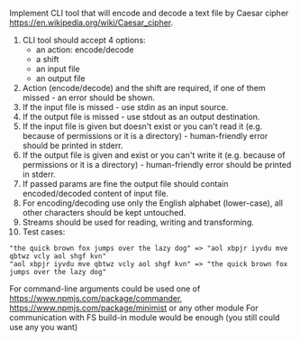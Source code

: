Implement CLI tool that will encode and decode a text file by Caesar cipher https://en.wikipedia.org/wiki/Caesar_cipher.

1. CLI tool should accept 4 options:
    - an action: encode/decode
    - a shift
    - an input file
    - an output file
2. Action (encode/decode) and the shift are required, if one of them missed - an error should be shown.
3. If the input file is missed - use stdin as an input source.
4. If the output file is missed - use stdout as an output destination.
5. If the input file is given but doesn't exist or you can't read it (e.g. because of permissions or it is a directory) - human-friendly error should be printed in stderr.
6. If the output file is given and exist or you can't write it (e.g. because of permissions or it is a directory) - human-friendly error should be printed in stderr.
7. If passed params are fine the output file should contain encoded/decoded content of input file.
8. For encoding/decoding use only the English alphabet (lower-case), all other characters should be kept untouched.
9. Streams should be used for reading, writing and transforming.
10. Test cases:
```
"the quick brown fox jumps over the lazy dog" => "aol xbpjr iyvdu mve qbtwz vcly aol shgf kvn"
"aol xbpjr iyvdu mve qbtwz vcly aol shgf kvn" => "the quick brown fox jumps over the lazy dog"
```

For command-line arguments could be used one of https://www.npmjs.com/package/commander, https://www.npmjs.com/package/minimist or any other module
For communication with FS build-in module would be enough (you still could use any you want)
